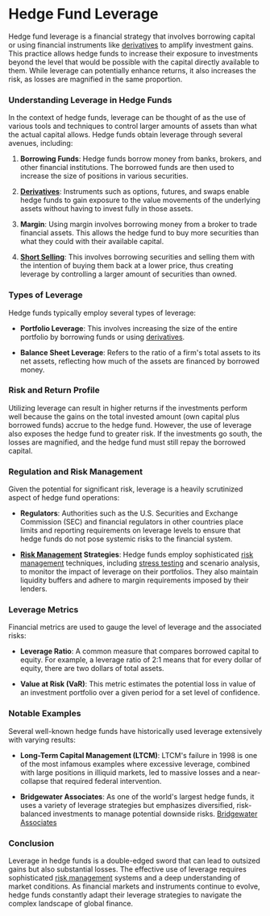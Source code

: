 # Hedge Fund Leverage

Hedge fund leverage is a financial strategy that involves borrowing capital or using financial instruments like [derivatives](../d/derivatives.md) to amplify investment gains. This practice allows hedge funds to increase their exposure to investments beyond the level that would be possible with the capital directly available to them. While leverage can potentially enhance returns, it also increases the risk, as losses are magnified in the same proportion.

### Understanding Leverage in Hedge Funds

In the context of hedge funds, leverage can be thought of as the use of various tools and techniques to control larger amounts of assets than what the actual capital allows. Hedge funds obtain leverage through several avenues, including:

1. **Borrowing Funds**: Hedge funds borrow money from banks, brokers, and other financial institutions. The borrowed funds are then used to increase the size of positions in various securities.
  
2. **[Derivatives](../d/derivatives.md)**: Instruments such as options, futures, and swaps enable hedge funds to gain exposure to the value movements of the underlying assets without having to invest fully in those assets.

3. **Margin**: Using margin involves borrowing money from a broker to trade financial assets. This allows the hedge fund to buy more securities than what they could with their available capital.

4. **[Short Selling](../s/short_selling.md)**: This involves borrowing securities and selling them with the intention of buying them back at a lower price, thus creating leverage by controlling a larger amount of securities than owned.

### Types of Leverage

Hedge funds typically employ several types of leverage:

- **Portfolio Leverage**: This involves increasing the size of the entire portfolio by borrowing funds or using [derivatives](../d/derivatives.md).
  
- **Balance Sheet Leverage**: Refers to the ratio of a firm's total assets to its net assets, reflecting how much of the assets are financed by borrowed money.

### Risk and Return Profile

Utilizing leverage can result in higher returns if the investments perform well because the gains on the total invested amount (own capital plus borrowed funds) accrue to the hedge fund. However, the use of leverage also exposes the hedge fund to greater risk. If the investments go south, the losses are magnified, and the hedge fund must still repay the borrowed capital.

### Regulation and Risk Management

Given the potential for significant risk, leverage is a heavily scrutinized aspect of hedge fund operations:

- **Regulators**: Authorities such as the U.S. Securities and Exchange Commission (SEC) and financial regulators in other countries place limits and reporting requirements on leverage levels to ensure that hedge funds do not pose systemic risks to the financial system.

- **[Risk Management](../r/risk_management.md) Strategies**: Hedge funds employ sophisticated [risk management](../r/risk_management.md) techniques, including [stress testing](../s/stress_testing_in_trading.md) and scenario analysis, to monitor the impact of leverage on their portfolios. They also maintain liquidity buffers and adhere to margin requirements imposed by their lenders.

### Leverage Metrics

Financial metrics are used to gauge the level of leverage and the associated risks:

- **Leverage Ratio**: A common measure that compares borrowed capital to equity. For example, a leverage ratio of 2:1 means that for every dollar of equity, there are two dollars of total assets.

- **Value at Risk (VaR)**: This metric estimates the potential loss in value of an investment portfolio over a given period for a set level of confidence.

### Notable Examples

Several well-known hedge funds have historically used leverage extensively with varying results:

- **Long-Term Capital Management (LTCM)**: LTCM's failure in 1998 is one of the most infamous examples where excessive leverage, combined with large positions in illiquid markets, led to massive losses and a near-collapse that required federal intervention.

- **Bridgewater Associates**: As one of the world's largest hedge funds, it uses a variety of leverage strategies but emphasizes diversified, risk-balanced investments to manage potential downside risks. [Bridgewater Associates](https://www.bridgewater.com/)

### Conclusion

Leverage in hedge funds is a double-edged sword that can lead to outsized gains but also substantial losses. The effective use of leverage requires sophisticated [risk management](../r/risk_management.md) systems and a deep understanding of market conditions. As financial markets and instruments continue to evolve, hedge funds constantly adapt their leverage strategies to navigate the complex landscape of global finance.